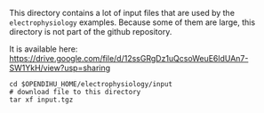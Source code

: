 This directory contains a lot of input files that are used by the `electrophysiology` examples.
Because some of them are large, this directory is not part of the github repository.

It is available here: https://drive.google.com/file/d/12ssGRgDz1uQcsoWeuE6ldUAn7-SW1YkH/view?usp=sharing

```
cd $OPENDIHU_HOME/electrophysiology/input
# download file to this directory
tar xf input.tgz
```



